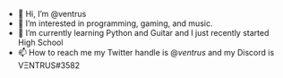 - 👋 Hi, I’m @ventrus
- 👀 I’m interested in programming, gaming, and music.
- 🌱 I’m currently learning Python and Guitar and I just recently started High School
- 📫 How to reach me my Twitter handle is @_ventrus_ and my Discord is VΞNTRUS#3582

